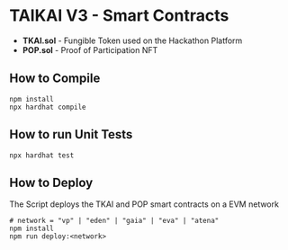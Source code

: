 # TAIKAI V3 - Smart Contracts

* **TKAI.sol** - Fungible Token used on the Hackathon Platform
* **POP.sol** - Proof of Participation NFT 

## How to Compile 

```shell
npm install 
npx hardhat compile
```

## How to run Unit Tests

```shell
npx hardhat test
```

## How to Deploy 

The Script deploys the TKAI and POP smart contracts on a EVM network

```shell
# network = "vp" | "eden" | "gaia" | "eva" | "atena"
npm install
npm run deploy:<network> 
```
